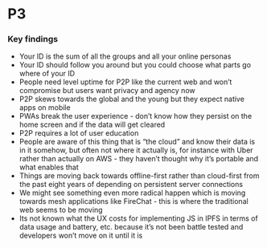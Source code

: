 # P3

### Key findings

* Your ID is the sum of all the groups and all your online personas
* Your ID should follow you around but you could choose what parts go where of your ID
* People need level uptime for P2P like the current web and won’t compromise but users want privacy and agency now
* P2P skews towards the global and the young but they expect native apps on mobile
* PWAs break the user experience - don’t know how they persist on the home screen and if the data will get cleared
* P2P requires a lot of user education
* People are aware of this thing that is “the cloud” and know their data is in it somehow, but often not where it actually is, for instance with Uber rather than actually on AWS - they haven’t thought why it’s portable and what enables that
* Things are moving back towards offline-first rather than cloud-first from the past eight years of depending on persistent server connections
* We might see something even more radical happen which is moving towards mesh applications like FireChat - this is where the traditional web seems to be moving
* Its not known what the UX costs for implementing JS in IPFS in terms of data usage and battery, etc. because it’s not been battle tested and developers won’t move on it until it is


